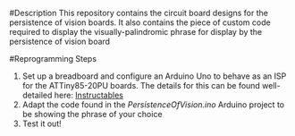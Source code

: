 #Description
This repository contains the circuit board designs for the persistence of vision boards. It also contains the piece of custom code required to display the visually-palindromic phrase for display by the persistence of vision board

#Reprogramming Steps
1. Set up a breadboard and configure an Arduino Uno to behave as an ISP for the ATTiny85-20PU boards. The details for this can be found well-detailed here: [Instructables](https://www.instructables.com/id/Program-an-ATtiny-with-Arduino/ "Instructables")
2. Adapt the code found in the *PersistenceOfVision.ino* Arduino project to be showing the phrase of your choice
3. Test it out!
